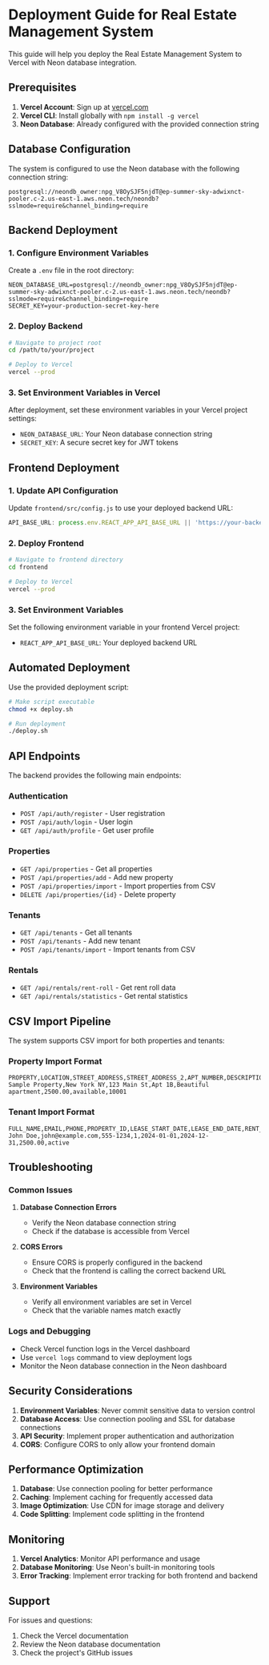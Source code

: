 # Deployment Guide for Real Estate Management System

This guide will help you deploy the Real Estate Management System to Vercel with Neon database integration.

## Prerequisites

1. **Vercel Account**: Sign up at [vercel.com](https://vercel.com)
2. **Vercel CLI**: Install globally with `npm install -g vercel`
3. **Neon Database**: Already configured with the provided connection string

## Database Configuration

The system is configured to use the Neon database with the following connection string:
```
postgresql://neondb_owner:npg_V8OySJF5njdT@ep-summer-sky-adwixnct-pooler.c-2.us-east-1.aws.neon.tech/neondb?sslmode=require&channel_binding=require
```

## Backend Deployment

### 1. Configure Environment Variables

Create a `.env` file in the root directory:
```env
NEON_DATABASE_URL=postgresql://neondb_owner:npg_V8OySJF5njdT@ep-summer-sky-adwixnct-pooler.c-2.us-east-1.aws.neon.tech/neondb?sslmode=require&channel_binding=require
SECRET_KEY=your-production-secret-key-here
```

### 2. Deploy Backend

```bash
# Navigate to project root
cd /path/to/your/project

# Deploy to Vercel
vercel --prod
```

### 3. Set Environment Variables in Vercel

After deployment, set these environment variables in your Vercel project settings:
- `NEON_DATABASE_URL`: Your Neon database connection string
- `SECRET_KEY`: A secure secret key for JWT tokens

## Frontend Deployment

### 1. Update API Configuration

Update `frontend/src/config.js` to use your deployed backend URL:
```javascript
API_BASE_URL: process.env.REACT_APP_API_BASE_URL || 'https://your-backend-url.vercel.app'
```

### 2. Deploy Frontend

```bash
# Navigate to frontend directory
cd frontend

# Deploy to Vercel
vercel --prod
```

### 3. Set Environment Variables

Set the following environment variable in your frontend Vercel project:
- `REACT_APP_API_BASE_URL`: Your deployed backend URL

## Automated Deployment

Use the provided deployment script:

```bash
# Make script executable
chmod +x deploy.sh

# Run deployment
./deploy.sh
```

## API Endpoints

The backend provides the following main endpoints:

### Authentication
- `POST /api/auth/register` - User registration
- `POST /api/auth/login` - User login
- `GET /api/auth/profile` - Get user profile

### Properties
- `GET /api/properties` - Get all properties
- `POST /api/properties/add` - Add new property
- `POST /api/properties/import` - Import properties from CSV
- `DELETE /api/properties/{id}` - Delete property

### Tenants
- `GET /api/tenants` - Get all tenants
- `POST /api/tenants` - Add new tenant
- `POST /api/tenants/import` - Import tenants from CSV

### Rentals
- `GET /api/rentals/rent-roll` - Get rent roll data
- `GET /api/rentals/statistics` - Get rental statistics

## CSV Import Pipeline

The system supports CSV import for both properties and tenants:

### Property Import Format
```csv
PROPERTY,LOCATION,STREET_ADDRESS,STREET_ADDRESS_2,APT_NUMBER,DESCRIPTION,RENT_AMOUNT,STATUS,ZIP_CODE
Sample Property,New York NY,123 Main St,Apt 1B,Beautiful apartment,2500.00,available,10001
```

### Tenant Import Format
```csv
FULL_NAME,EMAIL,PHONE,PROPERTY_ID,LEASE_START_DATE,LEASE_END_DATE,RENT_AMOUNT,PAYMENT_STATUS
John Doe,john@example.com,555-1234,1,2024-01-01,2024-12-31,2500.00,active
```

## Troubleshooting

### Common Issues

1. **Database Connection Errors**
   - Verify the Neon database connection string
   - Check if the database is accessible from Vercel

2. **CORS Errors**
   - Ensure CORS is properly configured in the backend
   - Check that the frontend is calling the correct backend URL

3. **Environment Variables**
   - Verify all environment variables are set in Vercel
   - Check that the variable names match exactly

### Logs and Debugging

- Check Vercel function logs in the Vercel dashboard
- Use `vercel logs` command to view deployment logs
- Monitor the Neon database connection in the Neon dashboard

## Security Considerations

1. **Environment Variables**: Never commit sensitive data to version control
2. **Database Access**: Use connection pooling and SSL for database connections
3. **API Security**: Implement proper authentication and authorization
4. **CORS**: Configure CORS to only allow your frontend domain

## Performance Optimization

1. **Database**: Use connection pooling for better performance
2. **Caching**: Implement caching for frequently accessed data
3. **Image Optimization**: Use CDN for image storage and delivery
4. **Code Splitting**: Implement code splitting in the frontend

## Monitoring

1. **Vercel Analytics**: Monitor API performance and usage
2. **Database Monitoring**: Use Neon's built-in monitoring tools
3. **Error Tracking**: Implement error tracking for both frontend and backend

## Support

For issues and questions:
1. Check the Vercel documentation
2. Review the Neon database documentation
3. Check the project's GitHub issues

